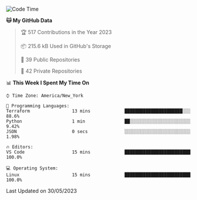 <!--START_SECTION:waka-->
![Code Time](http://img.shields.io/badge/Code%20Time-201%20hrs%205%20mins-blue)

**🐱 My GitHub Data** 

> 🏆 517 Contributions in the Year 2023
 > 
> 📦 215.6 kB Used in GitHub's Storage 
 > 
> 📜 39 Public Repositories 
 > 
> 🔑 42 Private Repositories  
 > 
📊 **This Week I Spent My Time On** 

```text
⌚︎ Time Zone: America/New_York

💬 Programming Languages: 
Terraform                13 mins             ██████████████████████░░░   88.6% 
Python                   1 min               ██░░░░░░░░░░░░░░░░░░░░░░░   9.42% 
JSON                     0 secs              ░░░░░░░░░░░░░░░░░░░░░░░░░   1.98%

🔥 Editors: 
VS Code                  15 mins             █████████████████████████   100.0%

💻 Operating System: 
Linux                    15 mins             █████████████████████████   100.0%

```


 Last Updated on 30/05/2023
<!--END_SECTION:waka-->
